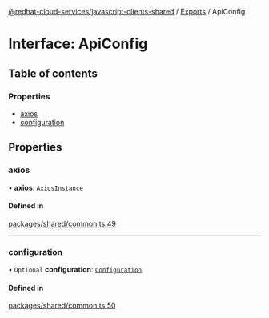 [@redhat-cloud-services/javascript-clients-shared](../README.md) / [Exports](../modules.md) / ApiConfig

# Interface: ApiConfig

## Table of contents

### Properties

- [axios](ApiConfig.md#axios)
- [configuration](ApiConfig.md#configuration)

## Properties

### axios

• **axios**: `AxiosInstance`

#### Defined in

[packages/shared/common.ts:49](https://github.com/RedHatInsights/javascript-clients/blob/master/packages/shared/common.ts#L49)

___

### configuration

• `Optional` **configuration**: [`Configuration`](../classes/Configuration.md)

#### Defined in

[packages/shared/common.ts:50](https://github.com/RedHatInsights/javascript-clients/blob/master/packages/shared/common.ts#L50)
